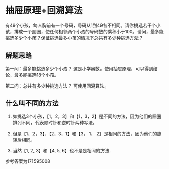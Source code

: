 # 抽屉原理+回溯算法

有49个小孩，每人胸前有一个号码，号码从1到49各不相同。请你挑选若干个小孩，排成一个圆圈，使任何相邻两个小孩的号码数的乘积小于100。请问，最多能挑选多少个小孩？保证挑选最多小孩的情况下总共有多少种挑选方法？

## 解题思路
第一问：最多能挑选多少个小孩？
这是小学奥数，使用抽屉原理，可以得到结论，最多能挑选18个小孩。

第二问：总共有多少种挑选方法？
可使用回溯算法。

## 什么叫不同的方法
1. 如挑选3个小孩，【1，2，3】和【1，3，2】是不同的方法，因为他们的圆圈排列不同，代表顺时针和逆时针两种写法。

2. 但是【1，2，3】、【2，3，1】和【3， 1， 2】是相同的方法，因为他们的旋转后相同。

3. 当然【1, 2, 3】和【4, 5, 6】也不是是相同的方法.

参考答案为171595008
